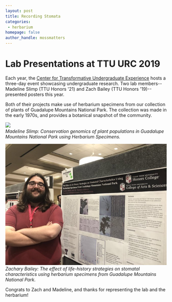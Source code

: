 ```yaml
---
layout: post
title: Recording Stomata
categories:
 - herbarium
homepage: false
author_handle: mossmatters
---
```


# Lab Presentations at TTU URC 2019

Each year, the [Center for Transformative Undergraduate Experience](https://www.depts.ttu.edu/true/ConferenceHome/index.php) hosts a three-day event showcasing undergraduate research. Two lab members-- Madeline Slimp (TTU Honors '21) and Zach Bailey (TTU Honors '19)-- presented posters this year. 

Both of their projects make use of herbarium specimens from our collection of plants of Guadalupe Mountains National Park. The collection was made in the early 1970s, and provides a botanical snapshot of the community. 

![](/assets/images/blog/madline_urc2019.jpg) <br> *Madeline Slimp: Conservation genomics of plant populations in Guadalupe Mountains National Park using Herbarium Specimens.*

![](/assets/images/blog/zach_urc2019.jpg) <br> *Zachary Bailey: The effect of life-history strategies on stomatal characteristics using herbarium specimens from Guadalupe Mountains National Park.*

Congrats to Zach and Madeline, and thanks for representing the lab and the herbarium!
